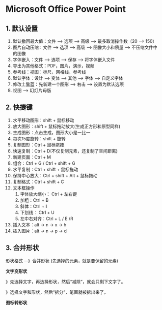 # Microsoft Office Power Point

## 1. 默认设置

1. 默认撤回最大值：文件 --> 选项 --> 高级 --> 最多取消操作数（20 --> 150）
2. 图片自动压缩：文件 --> 选项 --> 高级 --> 图像大小和质量 --> 不压缩文件中的图像
3. 字体嵌入：文件 --> 选项 --> 保存 --> 将字体嵌入文件
4. 导出为其他格式：PDF，图片，演示，视频
5. 参考线：视图：标尺，网格线，参考线
6. 默认字体：设计 --> 变体 --> 其他  --> 字体 --> 自定义字体
7. 修改土鳖蓝：先新建一个图形 --> 右击 --> 设置为默认选项
8. 视图 --> 幻灯片母版

## 2. 快捷键

1. 水平移动图形：shift + 鼠标移动
1. 放大图形：shift + 鼠标拖动放大(生成正方形和原型同样)
1. 生成图形：点击生成，图形大小是一比一
1. 每次15度旋转：shift + 旋转
1. 复制图形：Ctrl + 鼠标拖拽
1. 快速复制：Ctrl + D(不仅复制元素，还复制了空间距离)
1. 新建页面：Ctrl + M
1. 组合：Ctrl + G / Ctrl + shift + G
1. 水平复制：Ctrl + shift + 鼠标拖动
1. 保持中心放大：Ctrl + shift + Alt + 鼠标拖动
1. 复制格式：Ctrl + shift + C
1. 文本框操作
   1. 字体放大缩小： Ctrl + 左右键
   1. 加粗：Ctrl + B
   1. 斜体：Ctrl + I
   1. 下划线： Ctrl + U
   1. 左中右对齐：Ctrl + L / E /R
1. 插入文本：alt -> n -> x -> h
1. 插入图片：alt -> n -> p -> d

## 3. 合并形状

形状格式 --》合并形状 (先选择的元素，就是要保留的元素)

**文字变形状**

》先选择文字，再选择形状，然后“减除”，就会只剩下文字了。

》选择文字和形状，然后“拆分”，笔画就被拆出来了。

**图标转形状**
